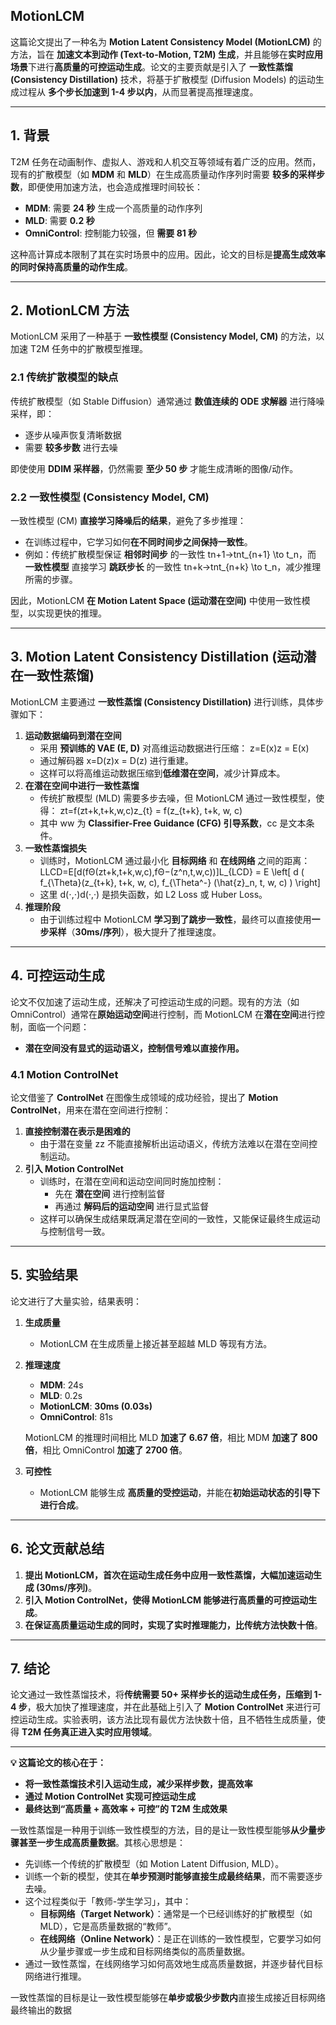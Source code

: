 ## MotionLCM

这篇论文提出了一种名为 **Motion Latent Consistency Model (MotionLCM)** 的方法，旨在 **加速文本到动作 (Text-to-Motion, T2M) 生成**，并且能够在**实时应用场景**下进行**高质量的可控运动生成**。论文的主要贡献是引入了 **一致性蒸馏 (Consistency Distillation)** 技术，将基于扩散模型 (Diffusion Models) 的运动生成过程从 **多个步长加速到 1-4 步以内**，从而显著提高推理速度。

------

## **1. 背景**

T2M 任务在动画制作、虚拟人、游戏和人机交互等领域有着广泛的应用。然而，现有的扩散模型（如 **MDM** 和 **MLD**）在生成高质量动作序列时需要 **较多的采样步数**，即便使用加速方法，也会造成推理时间较长：

- **MDM**: 需要 **24 秒** 生成一个高质量的动作序列
- **MLD**: 需要 **0.2 秒**
- **OmniControl**: 控制能力较强，但 **需要 81 秒**

这种高计算成本限制了其在实时场景中的应用。因此，论文的目标是**提高生成效率的同时保持高质量的动作生成**。

------

## **2. MotionLCM 方法**

MotionLCM 采用了一种基于 **一致性模型 (Consistency Model, CM)** 的方法，以加速 T2M 任务中的扩散模型推理。

### **2.1 传统扩散模型的缺点**

传统扩散模型（如 Stable Diffusion）通常通过 **数值连续的 ODE 求解器** 进行降噪采样，即：

- 逐步从噪声恢复清晰数据
- 需要 **较多步数** 进行去噪

即使使用 **DDIM 采样器**，仍然需要 **至少 50 步** 才能生成清晰的图像/动作。

### **2.2 一致性模型 (Consistency Model, CM)**

一致性模型 (CM) **直接学习降噪后的结果**，避免了多步推理：

- 在训练过程中，它学习如何**在不同时间步之间保持一致性**。
- 例如：传统扩散模型保证 **相邻时间步** 的一致性 tn+1→tnt_{n+1} \to t_n，而 **一致性模型** 直接学习 **跳跃步长** 的一致性 tn+k→tnt_{n+k} \to t_n，减少推理所需的步骤。

因此，MotionLCM **在 Motion Latent Space (运动潜在空间)** 中使用一致性模型，以实现更快的推理。

------

## **3. Motion Latent Consistency Distillation (运动潜在一致性蒸馏)**

MotionLCM 主要通过 **一致性蒸馏 (Consistency Distillation)** 进行训练，具体步骤如下：

1. **运动数据编码到潜在空间**
   - 采用 **预训练的 VAE (E, D)** 对高维运动数据进行压缩： z=E(x)z = E(x)
   - 通过解码器 x=D(z)x = D(z) 进行重建。
   - 这样可以将高维运动数据压缩到**低维潜在空间**，减少计算成本。
2. **在潜在空间中进行一致性蒸馏**
   - 传统扩散模型 (MLD) 需要多步去噪，但 MotionLCM 通过一致性模型，使得： zt=f(zt+k,t+k,w,c)z_{t} = f(z_{t+k}, t+k, w, c)
   - 其中 ww 为 **Classifier-Free Guidance (CFG) 引导系数**，cc 是文本条件。
3. **一致性蒸馏损失**
   - 训练时，MotionLCM 通过最小化 **目标网络** 和 **在线网络** 之间的距离： LLCD=E[d(fΘ(zt+k,t+k,w,c),fΘ−(z^n,t,w,c))]L_{LCD} = E \left[ d ( f_{\Theta}(z_{t+k}, t+k, w, c), f_{\Theta^-} (\hat{z}_n, t, w, c) ) \right]
   - 这里 d(⋅,⋅)d(·,·) 是损失函数，如 L2 Loss 或 Huber Loss。
4. **推理阶段**
   - 由于训练过程中 MotionLCM **学习到了跳步一致性**，最终可以直接使用**一步采样**（**30ms/序列**），极大提升了推理速度。

------

## **4. 可控运动生成**

论文不仅加速了运动生成，还解决了可控运动生成的问题。现有的方法（如 OmniControl）通常在**原始运动空间**进行控制，而 MotionLCM 在**潜在空间**进行控制，面临一个问题：

- **潜在空间没有显式的运动语义，控制信号难以直接作用。**

### **4.1 Motion ControlNet**

论文借鉴了 **ControlNet** 在图像生成领域的成功经验，提出了 **Motion ControlNet**，用来在潜在空间进行控制：

1. **直接控制潜在表示是困难的**
   - 由于潜在变量 zz 不能直接解析出运动语义，传统方法难以在潜在空间控制运动。
2. **引入 Motion ControlNet**
   - 训练时，在潜在空间和运动空间同时施加控制：
     - 先在 **潜在空间** 进行控制监督
     - 再通过 **解码后的运动空间** 进行显式监督
   - 这样可以确保生成结果既满足潜在空间的一致性，又能保证最终生成运动与控制信号一致。

------

## **5. 实验结果**

论文进行了大量实验，结果表明：

1. **生成质量**

   - MotionLCM 在生成质量上接近甚至超越 MLD 等现有方法。

2. **推理速度**

   - **MDM**: 24s
   - **MLD**: 0.2s
   - **MotionLCM**: **30ms (0.03s)**
   - **OmniControl**: 81s

   MotionLCM 的推理时间相比 MLD **加速了 6.67 倍**，相比 MDM **加速了 800 倍**，相比 OmniControl **加速了 2700 倍**。

3. **可控性**

   - MotionLCM 能够生成 **高质量的受控运动**，并能在**初始运动状态的引导下进行合成**。

------

## **6. 论文贡献总结**

1. **提出 MotionLCM，首次在运动生成任务中应用一致性蒸馏，大幅加速运动生成 (30ms/序列)**。
2. **引入 Motion ControlNet，使得 MotionLCM 能够进行高质量的可控运动生成**。
3. **在保证高质量运动生成的同时，实现了实时推理能力，比传统方法快数十倍**。

------

## **7. 结论**

论文通过一致性蒸馏技术，将**传统需要 50+ 采样步长的运动生成任务，压缩到 1-4 步**，极大加快了推理速度，并在此基础上引入了 **Motion ControlNet** 来进行可控运动生成。实验表明，该方法比现有最优方法快数十倍，且不牺牲生成质量，使得 **T2M 任务真正进入实时应用领域**。

------

**💡 这篇论文的核心在于：**

- **将一致性蒸馏技术引入运动生成，减少采样步数，提高效率**
- **通过 Motion ControlNet 实现可控运动生成**
- **最终达到“高质量 + 高效率 + 可控”的 T2M 生成效果**





一致性蒸馏是一种用于训练一致性模型的方法，目的是让一致性模型能够**从少量步骤甚至一步生成高质量数据**。其核心思想是：

- 先训练一个传统的扩散模型（如 Motion Latent Diffusion, MLD）。
- 训练一个新的模型，使其在**单步预测时能够直接生成最终结果**，而不需要逐步去噪。
- 这个过程类似于「教师-学生学习」，其中：
  - **目标网络（Target Network）**：通常是一个已经训练好的扩散模型（如 MLD），它是高质量数据的“教师”。
  - **在线网络（Online Network）**：是正在训练的一致性模型，它要学习如何从少量步骤或一步生成和目标网络类似的高质量数据。
- 通过一致性蒸馏，在线网络学习如何高效地生成高质量数据，并逐步替代目标网络进行推理。

一致性蒸馏的目标是让一致性模型能够在**单步或极少步数内**直接生成接近目标网络最终输出的数据
